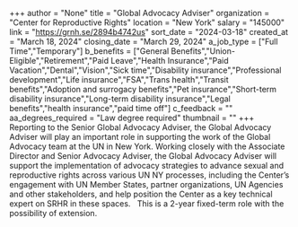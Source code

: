 +++
author = "None"
title = "Global Advocacy Adviser"
organization = "Center for Reproductive Rights"
location = "New York"
salary = "145000"
link = "https://grnh.se/2894b4742us"
sort_date = "2024-03-18"
created_at = "March 18, 2024"
closing_date = "March 29, 2024"
a_job_type = ["Full Time","Temporary"]
b_benefits = ["General Benefits","Union-Eligible","Retirement","Paid Leave","Health Insurance","Paid Vacation","Dental","Vision","Sick time","Disability insurance","Professional development","Life insurance","FSA","Trans health","Transit benefits","Adoption and surrogacy benefits","Pet insurance","Short-term disability insurance","Long-term disability insurance","Legal benefits","health insurance","paid time off"]
c_feedback = ""
aa_degrees_required = "Law degree required"
thumbnail = ""
+++
Reporting to the Senior Global Advocacy Adviser, the Global Advocacy Adviser will play an important role in supporting the work of the Global Advocacy team at the UN in New York. Working closely with the Associate Director and Senior Advocacy Adviser, the Global Advocacy Adviser will support the implementation of advocacy strategies to advance sexual and reproductive rights across various UN NY processes, including the Center’s engagement with UN Member States, partner organizations, UN Agencies and other stakeholders, and help position the Center as a key technical expert on SRHR in these spaces.   This is a 2-year fixed-term role with the possibility of extension.